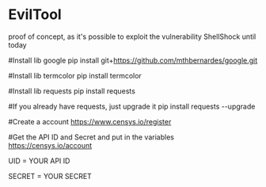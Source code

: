 # EvilTool
proof of concept, as it's possible to exploit the vulnerability ShellShock until today 

#Install lib google
pip install git+https://github.com/mthbernardes/google.git

#Install lib termcolor
pip install termcolor

#Install lib requests
pip install requests

#If you already have requests, just upgrade it
pip install requests --upgrade

#Create a account 
https://www.censys.io/register

#Get the API ID and Secret and put in the variables
https://censys.io/account

UID = YOUR API ID

SECRET = YOUR SECRET
